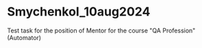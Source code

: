 # SmychenkoI_10aug2024
Test task for the position of Mentor for the course "QA Profession" (Automator)
